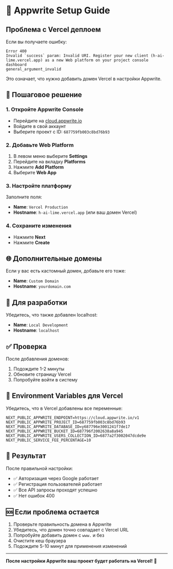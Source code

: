 # 🔧 Appwrite Setup Guide

## Проблема с Vercel деплоем

Если вы получаете ошибку:
```
Error 400
Invalid `success` param: Invalid URI. Register your new client (h-ai-lime.vercel.app) as a new Web platform on your project console dashboard
general_argument_invalid
```

Это означает, что нужно добавить домен Vercel в настройки Appwrite.

## 🚀 Пошаговое решение

### 1. Откройте Appwrite Console
- Перейдите на [cloud.appwrite.io](https://cloud.appwrite.io)
- Войдите в свой аккаунт
- Выберите проект с ID: `687759fb003c8bd76b93`

### 2. Добавьте Web Platform
1. В левом меню выберите **Settings**
2. Перейдите на вкладку **Platforms**
3. Нажмите **Add Platform**
4. Выберите **Web App**

### 3. Настройте платформу
Заполните поля:
- **Name**: `Vercel Production`
- **Hostname**: `h-ai-lime.vercel.app` (или ваш домен Vercel)

### 4. Сохраните изменения
- Нажмите **Next**
- Нажмите **Create**

## 🌐 Дополнительные домены

Если у вас есть кастомный домен, добавьте его тоже:
- **Name**: `Custom Domain`
- **Hostname**: `yourdomain.com`

## 🔄 Для разработки

Убедитесь, что также добавлен localhost:
- **Name**: `Local Development`
- **Hostname**: `localhost`

## ✅ Проверка

После добавления доменов:
1. Подождите 1-2 минуты
2. Обновите страницу Vercel
3. Попробуйте войти в систему

## 🔑 Environment Variables для Vercel

Убедитесь, что в Vercel добавлены все переменные:

```env
NEXT_PUBLIC_APPWRITE_ENDPOINT=https://cloud.appwrite.io/v1
NEXT_PUBLIC_APPWRITE_PROJECT_ID=687759fb003c8bd76b93
NEXT_PUBLIC_APPWRITE_DATABASE_ID=y687796e3001241f7de17
NEXT_PUBLIC_APPWRITE_BUCKET_ID=687796f2002638a8a945
NEXT_PUBLIC_APPWRITE_USERS_COLLECTION_ID=6877a2f3002047dcde9e
NEXT_PUBLIC_SERVICE_FEE_PERCENTAGE=10
```

## 🎯 Результат

После правильной настройки:
- ✅ Авторизация через Google работает
- ✅ Регистрация пользователей работает
- ✅ Все API запросы проходят успешно
- ✅ Нет ошибок 400

## 🆘 Если проблема остается

1. Проверьте правильность домена в Appwrite
2. Убедитесь, что домен точно совпадает с Vercel URL
3. Попробуйте добавить домен с `www.` и без
4. Очистите кеш браузера
5. Подождите 5-10 минут для применения изменений

---

**После настройки Appwrite ваш проект будет работать на Vercel!** 🚀
